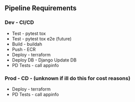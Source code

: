 ## Pipeline Requirements
 
 ### Dev - CI/CD
 + Test - pytest tox
 + Test - pytest tox e2e (future)
 + Build - buildah
 + Push - ECR
 + Deploy - terraform
 + Deploy DB - Django Update DB
 + PD Tests - call appinfo
 
 ### Prod - CD - (unknown if ill do this for cost reasons)
 + Deploy - terraform
 + PD Tests - call appinfo
